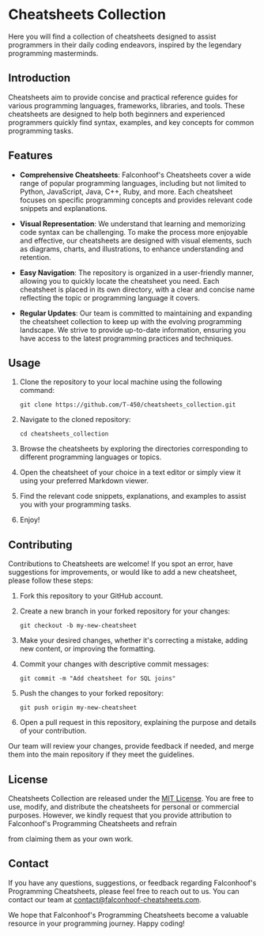 # Cheatsheets Collection

Here you will find a collection of cheatsheets designed to assist programmers in their daily coding endeavors, inspired by the legendary programming masterminds.

## Introduction

Cheatsheets aim to provide concise and practical reference guides for various programming languages, frameworks, libraries, and tools. These cheatsheets are designed to help both beginners and experienced programmers quickly find syntax, examples, and key concepts for common programming tasks.

## Features

- **Comprehensive Cheatsheets**: Falconhoof's Cheatsheets cover a wide range of popular programming languages, including but not limited to Python, JavaScript, Java, C++, Ruby, and more. Each cheatsheet focuses on specific programming concepts and provides relevant code snippets and explanations.

- **Visual Representation**: We understand that learning and memorizing code syntax can be challenging. To make the process more enjoyable and effective, our cheatsheets are designed with visual elements, such as diagrams, charts, and illustrations, to enhance understanding and retention.

- **Easy Navigation**: The repository is organized in a user-friendly manner, allowing you to quickly locate the cheatsheet you need. Each cheatsheet is placed in its own directory, with a clear and concise name reflecting the topic or programming language it covers.

- **Regular Updates**: Our team is committed to maintaining and expanding the cheatsheet collection to keep up with the evolving programming landscape. We strive to provide up-to-date information, ensuring you have access to the latest programming practices and techniques.

## Usage

1. Clone the repository to your local machine using the following command:
   ```
   git clone https://github.com/T-450/cheatsheets_collection.git
   ```

2. Navigate to the cloned repository:
   ```
   cd cheatsheets_collection
   ```

3. Browse the cheatsheets by exploring the directories corresponding to different programming languages or topics.

4. Open the cheatsheet of your choice in a text editor or simply view it using your preferred Markdown viewer.

5. Find the relevant code snippets, explanations, and examples to assist you with your programming tasks.

6. Enjoy!

## Contributing

Contributions to Cheatsheets are welcome! If you spot an error, have suggestions for improvements, or would like to add a new cheatsheet, please follow these steps:

1. Fork this repository to your GitHub account.

2. Create a new branch in your forked repository for your changes:
   ```
   git checkout -b my-new-cheatsheet
   ```

3. Make your desired changes, whether it's correcting a mistake, adding new content, or improving the formatting.

4. Commit your changes with descriptive commit messages:
   ```
   git commit -m "Add cheatsheet for SQL joins"
   ```

5. Push the changes to your forked repository:
   ```
   git push origin my-new-cheatsheet
   ```

6. Open a pull request in this repository, explaining the purpose and details of your contribution.

Our team will review your changes, provide feedback if needed, and merge them into the main repository if they meet the guidelines.

## License

Cheatsheets Collection are released under the [MIT License](https://opensource.org/licenses/MIT). You are free to use, modify, and distribute the cheatsheets for personal or commercial purposes. However, we kindly request that you provide attribution to Falconhoof's Programming Cheatsheets and refrain

from claiming them as your own work.

## Contact

If you have any questions, suggestions, or feedback regarding Falconhoof's Programming Cheatsheets, please feel free to reach out to us. You can contact our team at [contact@falconhoof-cheatsheets.com](mailto:contact@falconhoof-cheatsheets.com).

We hope that Falconhoof's Programming Cheatsheets become a valuable resource in your programming journey. Happy coding!
